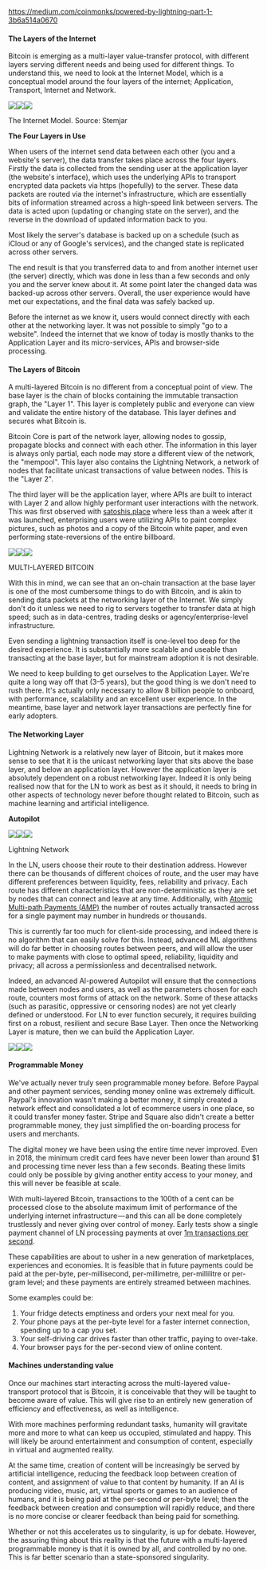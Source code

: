 https://medium.com/coinmonks/powered-by-lightning-part-1-3b6a514a0670

#### The Layers of the Internet

Bitcoin is emerging as a multi-layer value-transfer protocol, with different layers serving different needs and being used for different things. To understand this, we need to look at the Internet Model, which is a conceptual model around the four layers of the internet; Application, Transport, Internet and Network.

![][1]![][2]![][2]

The Internet Model. Source: Stemjar

**The Four Layers in Use**

When users of the internet send data between each other (you and a website's server), the data transfer takes place across the four layers. Firstly the data is collected from the sending user at the application layer (the website's interface), which uses the underlying APIs to transport encrypted data packets via https (hopefully) to the server. These data packets are routed via the internet's infrastructure, which are essentially bits of information streamed across a high-speed link between servers. The data is acted upon (updating or changing state on the server), and the reverse in the download of updated information back to you.

Most likely the server's database is backed up on a schedule (such as iCloud or any of Google's services), and the changed state is replicated across other servers.

The end result is that you transferred data to and from another internet user (the server) directly, which was done in less than a few seconds and only you and the server knew about it. At some point later the changed data was backed-up across other servers. Overall, the user experience would have met our expectations, and the final data was safely backed up.

Before the internet as we know it, users would connect directly with each other at the networking layer. It was not possible to simply "go to a website". Indeed the internet that we know of today is mostly thanks to the Application Layer and its micro-services, APIs and browser-side processing.

#### The Layers of Bitcoin

A multi-layered Bitcoin is no different from a conceptual point of view. The base layer is the chain of blocks containing the immutable transaction graph, the "Layer 1". This layer is completely public and everyone can view and validate the entire history of the database. This layer defines and secures what Bitcoin is.

Bitcoin Core is part of the network layer, allowing nodes to gossip, propagate blocks and connect with each other. The information in this layer is always only partial, each node may store a different view of the network, the "mempool". This layer also contains the Lightning Network, a network of nodes that facilitate unicast transactions of value between nodes. This is the "Layer 2".

The third layer will be the application layer, where APIs are built to interact with Layer 2 and allow highly performant user interactions with the network. This was first observed with [satoshis.place][3] where less than a week after it was launched, enterprising users were utilizing APIs to paint complex pictures, such as photos and a copy of the Bitcoin white paper, and even performing state-reversions of the entire billboard.

![][4]![][5]![][5]

MULTI-LAYERED BITCOIN

With this in mind, we can see that an on-chain transaction at the base layer is one of the most cumbersome things to do with Bitcoin, and is akin to sending data packets at the networking layer of the Internet. We simply don't do it unless we need to rig to servers together to transfer data at high speed; such as in data-centres, trading desks or agency/enterprise-level infrastructure.

Even sending a lightning transaction itself is one-level too deep for the desired experience. It is substantially more scalable and useable than transacting at the base layer, but for mainstream adoption it is not desirable.

We need to keep building to get ourselves to the Application Layer. We're quite a long way off that (3–5 years), but the good thing is we don't need to rush there. It's actually only necessary to allow 8 billion people to onboard, with performance, scalability and an excellent user experience. In the meantime, base layer and network layer transactions are perfectly fine for early adopters.

#### The Networking Layer

Lightning Network is a relatively new layer of Bitcoin, but it makes more sense to see that it is the unicast networking layer that sits above the base layer, and below an application layer. However the application layer is absolutely dependent on a robust networking layer. Indeed it is only being realised now that for the LN to work as best as it should, it needs to bring in other aspects of technology never before thought related to Bitcoin, such as machine learning and artificial intelligence.

**Autopilot**

![][6]![][7]![][7]

Lightning Network

In the LN, users choose their route to their destination address. However there can be thousands of different choices of route, and the user may have different preferences between liquidity, fees, reliability and privacy. Each route has different characteristics that are non-deterministic as they are set by nodes that can connect and leave at any time. Additionally, with [Atomic Multi-path Payments (AMP)][8] the number of routes actually transacted across for a single payment may number in hundreds or thousands.

This is currently far too much for client-side processing, and indeed there is no algorithm that can easily solve for this. Instead, advanced ML algorithms will do far better in choosing routes between peers, and will allow the user to make payments with close to optimal speed, reliability, liquidity and privacy; all across a permissionless and decentralised network.

Indeed, an advanced AI-powered Autopilot will ensure that the connections made between nodes and users, as well as the parameters chosen for each route, counters most forms of attack on the network. Some of these attacks (such as parasitic, oppressive or censoring nodes) are not yet clearly defined or understood. For LN to ever function securely, it requires building first on a robust, resilient and secure Base Layer. Then once the Networking Layer is mature, then we can build the Application Layer.

![][9]![][10]![][10]

#### Programmable Money

We've actually never truly seen programmable money before. Before Paypal and other payment services, sending money online was extremely difficult. Paypal's innovation wasn't making a better money, it simply created a network effect and consolidated a lot of ecommerce users in one place, so it could transfer money faster. Stripe and Square also didn't create a better programmable money, they just simplified the on-boarding process for users and merchants.

The digital money we have been using the entire time never improved. Even in 2018, the minimum credit card fees have never been lower than around $1 and processing time never less than a few seconds. Beating these limits could only be possible by giving another entity access to your money, and this will never be feasible at scale.

With multi-layered Bitcoin, transactions to the 100th of a cent can be processed close to the absolute maximum limit of performance of the underlying internet infrastructure — and this can all be done completely trustlessly and never giving over control of money. Early tests show a single payment channel of LN processing payments at over [1m transactions per second][11].

These capabilities are about to usher in a new generation of marketplaces, experiences and economies. It is feasible that in future payments could be paid at the per-byte, per-millisecond, per-millimetre, per-millilitre or per-gram level; and these payments are entirely streamed between machines.

Some examples could be:

1. Your fridge detects emptiness and orders your next meal for you.
2. Your phone pays at the per-byte level for a faster internet connection, spending up to a cap you set.
3. Your self-driving car drives faster than other traffic, paying to over-take.
4. Your browser pays for the per-second view of online content.

#### Machines understanding value

Once our machines start interacting across the multi-layered value-transport protocol that is Bitcoin, it is conceivable that they will be taught to become aware of value. This will give rise to an entirely new generation of efficiency and effectiveness, as well as intelligence.

With more machines performing redundant tasks, humanity will gravitate more and more to what can keep us occupied, stimulated and happy. This will likely be around entertainment and consumption of content, especially in virtual and augmented reality.

At the same time, creation of content will be increasingly be served by artificial intelligence, reducing the feedback loop between creation of content, and assignment of value to that content by humanity. If an AI is producing video, music, art, virtual sports or games to an audience of humans, and it is being paid at the per-second or per-byte level; then the feedback between creation and consumption will rapidly reduce, and there is no more concise or clearer feedback than being paid for something.

Whether or not this accelerates us to singularity, is up for debate. However, the assuring thing about this reality is that the future with a multi-layered programmable money is that it is owned by all, and controlled by no one. This is far better scenario than a state-sponsored singularity.

[1]: https://cdn-images-1.medium.com/freeze/max/75/1*rW9qOsbgc9SYCInvREHHWg.png?q=20
[2]: https://cdn-images-1.medium.com/max/2000/1*rW9qOsbgc9SYCInvREHHWg.png
[3]: https://satoshis.place
[4]: https://cdn-images-1.medium.com/freeze/max/75/1*tcGiDAXI68Itwd6D2sq_eA.png?q=20
[5]: https://cdn-images-1.medium.com/max/2000/1*tcGiDAXI68Itwd6D2sq_eA.png
[6]: https://cdn-images-1.medium.com/freeze/max/75/1*bPnFK1tuaEXKoLgP99fq2g.png?q=20
[7]: https://cdn-images-1.medium.com/max/2000/1*bPnFK1tuaEXKoLgP99fq2g.png
[8]: https://lists.linuxfoundation.org/pipermail/lightning-dev/2018-February/000993.html
[9]: https://cdn-images-1.medium.com/freeze/max/75/1*X4x86wOraohjqpzL2_s3kA.png?q=20
[10]: https://cdn-images-1.medium.com/max/2000/1*X4x86wOraohjqpzL2_s3kA.png
[11]: https://www.youtube.com/watch?v=txcjxSRDvqQ

  